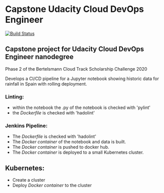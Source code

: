# Capstone Udacity Cloud DevOps Engineer

[![Build Status](http://ec2-13-59-92-215.us-east-2.compute.amazonaws.com:8080/buildStatus/icon?job=Capstone_Udacity_DevOps_Engineer%2Fmaster&subject=Jenkins%20CI&style=plastic)](http://ec2-13-59-92-215.us-east-2.compute.amazonaws.com:8080/blue/organizations/jenkins/Capstone_Udacity_DevOps_Engineer/activity/)

## Capstone project for Udacity Cloud DevOps Engineer nanodegree
Phase 2 of the Bertelsmann Cloud Track Scholarship Challenge 2020

Develops a CI/CD pipeline for a Jupyter notebook showing historic data for rainfall in Spain with rolling deployment.

### Linting:
 * within the notebook the .py of the notebook is checked with 'pylint'
 * the _Dockerfile_ is checked with 'hadolint'

### Jenkins Pipeline:
* The _Dockerfile_ is checked with 'hadolint'
* The _Docker container_ of the notebook and data is built.
* The _Docker container_ is pushed to docker hub.
* The _Docker container_ is deployed to a small Kubernetes cluster.

## Kubernetes:
* Create a cluster
* Deploy _Docker container_ to the cluster
